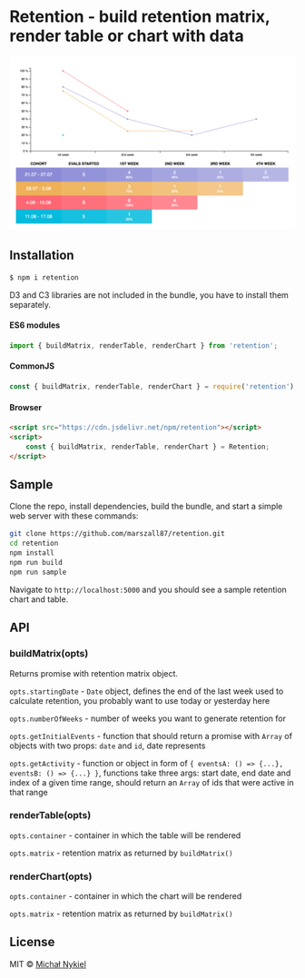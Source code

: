# Retention - build retention matrix, render table or chart with data

![Screenshot](screenshot.png)

## Installation

```sh
$ npm i retention
```

D3 and C3 libraries are not included in the bundle, you have to install them separately.

#### ES6 modules

```js
import { buildMatrix, renderTable, renderChart } from 'retention';
```

#### CommonJS

```js
const { buildMatrix, renderTable, renderChart } = require('retention');
```

#### Browser

```html
<script src="https://cdn.jsdelivr.net/npm/retention"></script>
<script>
    const { buildMatrix, renderTable, renderChart } = Retention;
</script>
```

## Sample

Clone the repo, install dependencies, build the bundle, and start a simple web server with these commands:

```sh
git clone https://github.com/marszall87/retention.git
cd retention
npm install
npm run build
npm run sample
```

Navigate to `http://localhost:5000` and you should see a sample retention chart and table.

## API

### buildMatrix(opts)

Returns promise with retention matrix object.

`opts.startingDate` - `Date` object, defines the end of the last week used to calculate retention, you probably want to use today or yesterday here

`opts.numberOfWeeks` - number of weeks you want to generate retention for

`opts.getInitialEvents` - function that should return a promise with `Array` of objects with two props: `date` and `id`, date represents

`opts.getActivity` - function or object in form of `{ eventsA: () => {...}, eventsB: () => {...} }`, functions take three args: start date, end date and index of a given time range, should return an `Array` of ids that were active in that range

### renderTable(opts)

`opts.container` - container in which the table will be rendered

`opts.matrix` - retention matrix as returned by `buildMatrix()`

### renderChart(opts)

`opts.container` - container in which the chart will be rendered

`opts.matrix` - retention matrix as returned by `buildMatrix()`

## License

MIT © [Michał Nykiel](https://github.com/marszall87)
